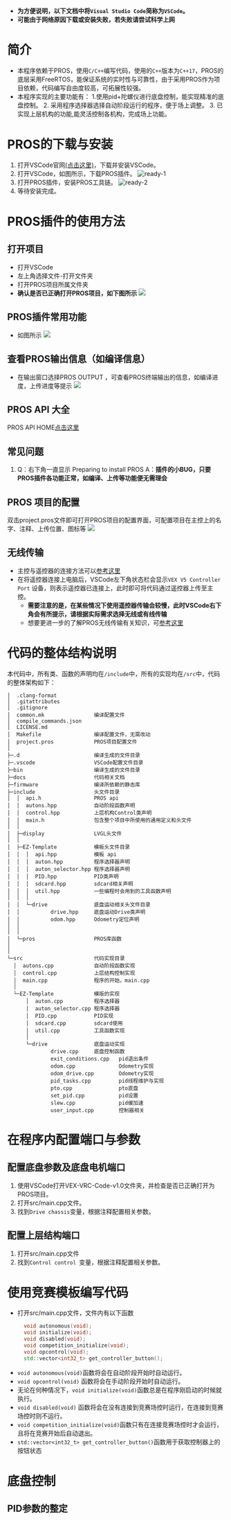 - **为方便说明，以下文档中将```Visual Studio Code```简称为```VSCode```。**
- **可能由于网络原因下载或安装失败，若失败请尝试科学上网**
# 简介
- 本程序依赖于PROS，使用```C/C++```编写代码，使用的```C++```版本为```C++17```，PROS的底层采用FreeRTOS，能保证系统的实时性与可靠性，由于采用PROS作为项目依赖，代码编写自由度较高，可拓展性较强。
- 本程序实现的主要功能有：
  1.使用pid+陀螺仪进行底盘控制，能实现精准的底盘控制。
  2. 采用程序选择器选择自动阶段运行的程序，便于场上调整。
  3. 已实现上层机构的功能,能灵活控制各机构，完成场上功能。 

# PROS的下载与安装

1. 打开VSCode官网[(点击这里)](https://code.visualstudio.com/)，下载并安装VSCode。
2. 打开VSCode，如图所示，下载PROS插件。
![ready-1](./picture/ready-1.jpg)
3. 打开PROS插件，安装PROS工具链。
![ready-2](./picture/ready-2.jpg)
4. 等待安装完成。

# PROS插件的使用方法
## 打开项目
- 打开VSCode
- 左上角选择文件-打开文件夹
- 打开PROS项目所属文件夹
- **确认是否已正确打开PROS项目，如下图所示**
![](./picture/check1.jpg)

## PROS插件常用功能
- 如图所示
![](./picture/check2.jpg)

## 查看PROS输出信息（如编译信息）
- 在输出窗口选择PROS OUTPUT ，可查看PROS终端输出的信息，如编译进度，上传进度等提示
![](./picture/pros-output.jpg)

## PROS API 大全
PROS API HOME[点击这里](https://pros.cs.purdue.edu/v5/api/index.html)

## 常见问题
1. Q：右下角一直显示 Preparing to install PROS
   A：**插件的小BUG，只要PROS插件各功能正常，如编译、上传等功能便无需理会**

## PROS 项目的配置
双击project.pros文件即可打开PROS项目的配置界面，可配置项目在主控上的名字、注释、上传位置、图标等
![](./picture/pros-config.jpg)


## 无线传输
- 主控与遥控器的连接方法可以[参考这里](https://vexrobot.cn/wiki/2)
- 在将遥控器连接上电脑后，VSCode左下角状态栏会显示```VEX V5 Controller Port``` 设备，则表示遥控器已连接上，此时即可将代码通过遥控器上传至主控。
  - **需要注意的是，在某些情况下使用遥控器传输会较慢，此时VSCode右下角会有所提示，请根据实际需求选择无线或有线传输**
  - 想要更进一步的了解PROS无线传输有关知识，可[参考这里](https://pros.cs.purdue.edu/v5/tutorials/topical/wireless-upload.html)




# 代码的整体结构说明
本代码中，所有类、函数的声明均在```/include```中，所有的实现均在```/src```中，代码的整体架构如下：
```
│  .clang-format
│  .gitattributes
│  .gitignore               
│  common.mk                编译配置文件
│  compile_commands.json    
│  LICENSE.md
│  Makefile                 编译配置文件，无需改动
│  project.pros             PROS项目配置文件
│  
├─.d                        编译生成的文件目录
├─.vscode                   VSCode配置文件目录
├─bin                       编译生成的文件目录
├─docs                      代码相关文档
├─firmware                  编译所依赖的静态库
├─include                   头文件目录
│  │  api.h                 PROS api
│  │  autons.hpp            自动阶段函数声明
│  │  control.hpp           上层机构Control类声明
│  │  main.h                包含整个项目中所使用的通用定义和头文件
│  │  
│  ├─display                LVGL头文件
│  │                        
│  ├─EZ-Template            模板头文件目录
│  │  │  api.hpp            模板 api
│  │  │  auton.hpp          程序选择器声明
│  │  │  auton_selector.hpp 程序选择器声明
│  │  │  PID.hpp            PID类声明
│  │  │  sdcard.hpp         sdcard相关声明
│  │  │  util.hpp           一些编程时会用到的工具函数声明
│  │  │  
│  │  └─drive               底盘运动相关头文件目录
│  │          drive.hpp     底盘运动Drive类声明
│  │          odom.hpp      Odometry定位声明
│  │          
│  │                      
│  └─pros                   PROS库函数
│                           
│      
└─src                       代码实现目录
  │  autons.cpp             自动阶段函数实现
  │  control.cpp            上层结构控制实现
  │  main.cpp               程序的开始，main.cpp
  │  
  └─EZ-Template             模版的实现
      │  auton.cpp          程序选择器
      │  auton_selector.cpp 程序选择器
      │  PID.cpp            PID实现
      │  sdcard.cpp         sdcard使用
      │  util.cpp           工具函数实现
      │  
      └─drive               底盘运动实现
              drive.cpp     底盘控制函数
              exit_conditions.cpp   pid退出条件
              odom.cpp              Odometry实现
              odom_drive.cpp        Odometry实现
              pid_tasks.cpp         pid线程维护与实现
              pto.cpp               pto底盘
              set_pid.cpp           pid设置 
              slew.cpp              pid缓加速
              user_input.cpp        控制器相关
```

# 在程序内配置端口与参数
## 配置底盘参数及底盘电机端口
1. 使用VSCode打开VEX-VRC-Code-v1.0文件夹，并检查是否已正确打开为PROS项目。
2. 打开src/main.cpp文件。
3. 找到```Drive chassis```变量，根据注释配置相关参数。

## 配置上层结构端口
1. 打开src/main.cpp文件
2. 找到```Control control ```变量，根据注释配置相关参数。

# 使用竞赛模板编写代码
- 打开src/main.cpp文件，文件内有以下函数
  ```cpp
    void autonomous(void);
    void initialize(void);
    void disabled(void);
    void competition_initialize(void);
    void opcontrol(void);
    std::vector<int32_t> get_controller_button();
  ```
- ```void autonomous(void)```函数将会在自动阶段开始时自动运行。
- ```void opcontrol(void)``` 函数将会在手动阶段开始时自动运行。
- 无论在何种情况下，```void initialize(void)```函数总是在程序刚启动的时候就执行。
- ```void disabled(void)``` 函数将会在没有连接到竞赛场控时运行，在连接到竞赛场控时则不运行。
- ```void competition_initialize(void)```函数只有在连接竞赛场控时才会运行，且将在竞赛开始后自动退出。
- ```std::vector<int32_t> get_controller_button()```函数用于获取控制器上的按钮状态


# 底盘控制
## PID参数的整定



